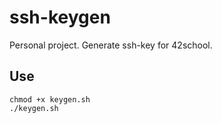 # ssh-keygen

Personal project. Generate ssh-key for 42school.

## Use
```
chmod +x keygen.sh
./keygen.sh
```
